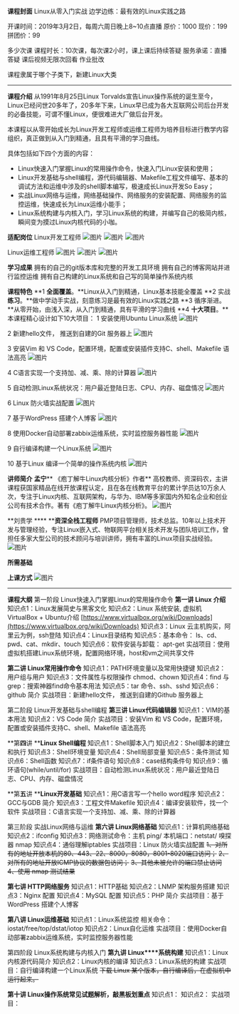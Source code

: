 **课程封面**
Linux从零入门实战
边学边练：最有效的Linux实践之路

开课时间：2019年3月2日，每周六周日晚上8~10点直播
原价：1000   现价：199   拼团价：99

多少次课 课程时长：10次课，每次课2小时，课上课后持续答疑
服务承诺：直播答疑 课后视频无限次回看 作业批改

课程隶属于哪个子类下，新建Linux大类


---
**课程介绍**
从1991年8月25日Linux Torvalds宣告Linux操作系统的诞生至今，Linux已经问世20多年了，20多年下来，Linux早已成为各大互联网公司后台开发的必备技能，可谓不懂Linux，便很难进大厂做后台开发。

本课程以从零开始成长为Linux开发工程师或运维工程师为培养目标进行教学内容组织，真正做到从入门到精通，且具有平滑的学习曲线。

具体包括如下四个方面的内容：
* Linux快速入门掌握Linux的常用操作命令，快速入门Linux安装和使用；
* Linux开发基础与shell编程，源代码编辑器、Makefile工程文件编写、基本的调试方法和运维中涉及的shell脚本编写，极速成长Linux开发So Easy；
* 实战Linux网络与运维，网络基础操作、网络服务的安装配置、网络服务的监控运维，快速成长为Linux运维小能手；
* Linux系统构建与内核入门，学习Linux系统的构建，并编写自己的极简内核，瞬间变为摸过Linux内核代码的小咖。



**适配岗位**
Linux开发工程师
![图片](https://uploader.shimo.im/f/zwSzTjIEbGE5uZI3!thumbnail)
![图片](https://uploader.shimo.im/f/0xzZrtZICCYtywQv!thumbnail)
![图片](https://uploader.shimo.im/f/F6pzJvT8Ag0XmJG7!thumbnail)

Linux运维工程师
![图片](https://uploader.shimo.im/f/QzXj11n1QE4ZgBMI!thumbnail)
![图片](https://uploader.shimo.im/f/SAuHOZKH7fUxikLq!thumbnail)
![图片](https://uploader.shimo.im/f/mQIuOMyhtJAll4nX!thumbnail)



**学习成果**
拥有的自己的git版本库和完整的开发工具环境
拥有自己的博客网站并进行监控运维
拥有自己构建的Linux系统和自己写的简单操作系统内核


**课程特色**
**1 ****全面覆盖****。**Linux从入门到精通，Linux基本技能全覆盖
**2 实战****练习****。**做中学动手实战，刻意练习是最有效的Linux实践之路
**3 循序渐进。**从零开始，由浅入深，从入门到精通，具有平滑的学习曲线
**4 ****十大项目****。**本课程精心设计如下10大项目：
1 安装使用Ubuntu Linux系统
![图片](https://uploader.shimo.im/f/Jfy29M5PsRQjWiKP.png!thumbnail)

2 新建hello文件， 推送到自建的Git 服务器上
![图片](https://uploader.shimo.im/f/xl15wzzw7l4urGlD.png!thumbnail)

3 安装Vim 和 VS Code，配置环境，配置或安装插件支持C、shell、Makefile 语法高亮
![图片](https://uploader.shimo.im/f/VuoG8SDqdf0VXfhN.png!thumbnail)

4 C语言实现一个支持加、减、乘、除的计算器
![图片](https://uploader.shimo.im/f/soAdGgyfxyA6pf5p.png!thumbnail)

5 自动检测Linux系统状况：用户最近登陆日志、CPU、内存、磁盘情况
![图片](https://uploader.shimo.im/f/3kil6nR3xxQXIq8U.png!thumbnail)

6 Linux 防火墙实战配置
![图片](https://uploader.shimo.im/f/TSRr9m70YxoCdT7k.png!thumbnail)

7 基于WordPress 搭建个人博客
![图片](https://uploader.shimo.im/f/TudJzDYfueMhr4nQ.jpg!thumbnail)

8 使用Docker自动部署zabbix运维系统，实时监控服务器性能
![图片](https://uploader.shimo.im/f/HRxbDX4PJO466N5L.png!thumbnail)

9 自行编译构建一个Linux系统
![图片](https://uploader.shimo.im/f/5Vl5MdkONEko6dXj.png!thumbnail)

10 基于Linux 编译一个简单的操作系统内核
![图片](https://uploader.shimo.im/f/Xs4KGdbj72MUUKw2.jpg!thumbnail)



**讲师简介**
**孟宁**** 《庖丁解牛Linux内核分析》作者**
高校教师、资深码农，主讲课程获国家精品在线开放课程认定，且在各在线教育平台的累计学员达10万余人次，专注于Linux内核、互联网架构，与华为、IBM等多家国内外知名企业和创业公司有技术合作。著有《庖丁解牛Linux内核分析》。
![图片](https://uploader.shimo.im/f/1SDQSmyyy04xiCDB.jpg!thumbnail)

**刘贵学 **** ****资深全栈工程师**
PMP项目管理师，技术总监。10年以上技术开发与管理经验，专注Linux嵌入式、物联网平台相关技术开发与团队培训工作，曾担任多家大型公司的技术顾问与培训讲师，拥有丰富的Linux项目实战经验。
![图片](https://uploader.shimo.im/f/u8ag4y0AbB8b2bt4.png!thumbnail)

**所需基础**

**上课方式**
![图片](https://uploader.shimo.im/f/YjAex3dl3Wcs0Ek9.png!thumbnail)

---
**课程大纲**
第一阶段 Linux快速入门掌握Linux的常用操作命令 
**第一讲 Linux 介绍**
知识点1：Linux发展简史与黑客文化
知识点2：Linux 系统安装, 虚拟机 VirtualBox + Ubuntu介绍
[https://www.virtualbox.org/wiki/Downloads](https://www.virtualbox.org/wiki/Downloads)
知识点3：Linux 云主机购买，阿里云为例，ssh登陆
知识点4：Linux目录结构
知识点5：基本命令： ls、cd、pwd、cat、mkdir、touch
知识点6：软件安装与卸载： apt-get
实战项目：使用虚拟机搭建Linux系统环境，配置网络环境，host和vm之间共享文件

**第****二****讲 Linux常用操作命令**
知识点1：PATH环境变量以及常用快捷键
知识点2：用户组与用户 
知识点3：文件属性与权限操作 chmod、chown
知识点4：find 与 grep：搜索神器find命令基本用法
知识点5：tar 命令、ssh、sshd
知识点6：github 简介
实战项目：新建hello文件， 推送到自建的Github 服务器上


第二阶段 Linux开发基础与shell编程
**第****三****讲 Linux****代码****编辑器**
知识点1：VIM的基本用法
知识点2：VS Code 简介
实战项目：安装Vim 和 VS Code，配置环境，配置或安装插件支持C、shell、Makefile 语法高亮

**第****四****讲 ****Linux Shell编程**
知识点1：Shell脚本入门
知识点2：Shell脚本的建立和执行
知识点3：Shell环境变量
知识点4：Shell局部变量
知识点5：条件测试
知识点6：Shell函数
知识点7：if条件语句
知识点8：case结构条件句
知识点9：循环语句(while/until/for)
实战项目：自动检测Linux系统状况：用户最近登陆日志、CPU、内存、磁盘情况

**第****五****讲 ****Linux开发基础**
知识点1：用C语言写一个hello word程序
知识点2：GCC与GDB 简介
知识点3：工程文件Makefile
知识点4：编译安装软件，找一个软件
实战项目：C语言实现一个支持加、减、乘、除的计算器  


第三阶段 实战Linux网络与运维
**第****六****讲 Linux网络基础**
知识点1：计算机网络基础
知识点2：ifconfig
知识点3：网络测试命令：主机 ping/ 本机端口：netstat/ 嗅探器 nmap
知识点4：通俗理解iptables
实战项目：Linux 防火墙实战配置
~~1、对所有的地址开放本机的80、443、22、8000，8080，8001-8020端口访问；~~
~~2、对所有的地址开放ICMP协议的数据包访问；~~
~~3、其他未被允许的端口禁止访问~~
~~4、使用 nmap 测试结果~~


**第****七****讲 HTTP网络服务**
知识点1：HTTP基础
知识点2：LNMP 架构服务搭建
知识点3：Nginx 配置
知识点4：MySQL 配置
知识点5：PHP 简介
实战项目：基于WordPress 搭建个人博客


**第****八****讲 Linux运维基础**
知识点1：Linux系统监控 相关命令：iostat/free/top/dstat/iotop
知识点2：Linux自化运维
实战项目：使用Docker自动部署zabbix运维系统，实时监控服务器性能


第四阶段 Linux系统构建与内核入门
**第****九****讲 Linux****系统构建**
知识点1：Linux内核源代码简介
知识点2：Linux内核的编译
知识点3：Linux系统的构建
实战项目：自行编译构建一个Linux系统
~~下载 Linux 某个版本，自行编译后，在虚拟机中运行起来。~~


**第十讲 Linux操作系统常见试题解析，敲黑板划重点**
知识点1：
知识点2：
实战项目：

